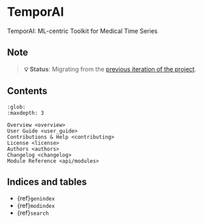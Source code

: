 # TemporAI

TemporAI: ML-centric Toolkit for Medical Time Series


## Note

> **💡 Status**: Migrating from the [previous iteration of the project](https://github.com/vanderschaarlab/clairvoyance2).



## Contents

```{toctree}
:glob:
:maxdepth: 3

Overview <overview>
User Guide <user_guide>
Contributions & Help <contributing>
License <license>
Authors <authors>
Changelog <changelog>
Module Reference <api/modules>
```

## Indices and tables

* {ref}`genindex`
* {ref}`modindex`
* {ref}`search`

[Sphinx]: http://www.sphinx-doc.org/
[Markdown]: https://daringfireball.net/projects/markdown/
[reStructuredText]: http://www.sphinx-doc.org/en/master/usage/restructuredtext/basics.html
[MyST]: https://myst-parser.readthedocs.io/en/latest/
